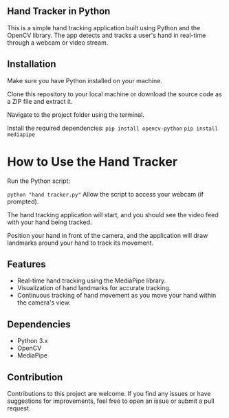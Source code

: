 ## Hand Tracker in Python
This is a simple hand tracking application built using Python and the OpenCV library. The app detects and tracks a user's hand in real-time through a webcam or video stream.

## Installation
Make sure you have Python installed on your machine.

Clone this repository to your local machine or download the source code as a ZIP file and extract it.

Navigate to the project folder using the terminal.

Install the required dependencies:
```pip install opencv-python```
```pip install mediapipe```
# How to Use the Hand Tracker
Run the Python script:

```python "hand tracker.py"```
Allow the script to access your webcam (if prompted).

The hand tracking application will start, and you should see the video feed with your hand being tracked.

Position your hand in front of the camera, and the application will draw landmarks around your hand to track its movement.

## Features
- Real-time hand tracking using the MediaPipe library.
- Visualization of hand landmarks for accurate tracking.
- Continuous tracking of hand movement as you move your hand within the camera's view.
## Dependencies
- Python 3.x
- OpenCV
- MediaPipe
## Contribution
Contributions to this project are welcome. If you find any issues or have suggestions for improvements, feel free to open an issue or submit a pull request.
